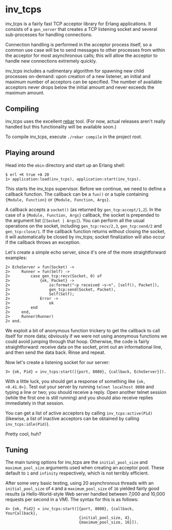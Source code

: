 inv_tcps
========

inv_tcps is a fairly fast TCP acceptor library for Erlang applications. It
consists of a `gen_server` that creates a TCP listening socket and several
sub-processes for handling connections.

Connection handling is performed in the acceptor process itself, so a common use
case will be to send messages to other processes from within the acceptor for
most asynchronous calls; this will allow the acceptor to handle new connections
extremely quickly.

inv_tcps includes a rudimentary algorithm for spawning new child processes
on-demand: upon creation of a new listener, an initial and maximum number of
acceptors can be specified. The number of available acceptors never drops below
the initial amount and never exceeds the maximum amount.

Compiling
---------

inv_tcps uses the excellent [rebar](http://hg.basho.com/rebar/) tool. (For now,
actual releases aren't really handled but this functionality will be available
soon.)

To compile inv_tcps, execute `./rebar compile` in the project root.

Playing around
--------------

Head into the `ebin` directory and start up an Erlang shell:

    $ erl +K true +A 20
    1> application:load(inv_tcps), application:start(inv_tcps).

This starts the inv_tcps supervisor. Before we continue, we need to define a
callback function. The callback can be a `fun()` or a tuple containing
`{Module, Function}` or `{Module, Function, Args}`.

A callback accepts a `socket()` (as returned by `gen_tcp:accept/1,2`). In the
case of a `{Module, Function, Args}` callback, the socket is prepended to the
argument list (`[Socket | Args]`). You can perform all the usual operations on
the socket, including `gen_tcp:recv/2,3`, `gen_tcp:send/2` and
`gen_tcp:close/1`. If the callback function returns without closing the socket,
it will automatically be closed by inv_tcps; socket finalization will also occur
if the callback throws an exception.

Let's create a simple echo server, since it's one of the more straightforward
examples:

    2> EchoServer = fun(Socket) ->
    2>     Runner = fun(Self) ->
    2>         case gen_tcp:recv(Socket, 0) of
    2>             {ok, Packet} ->
    2>                 io:format("~p received ~s~n", [self(), Packet]),
    2>                 gen_tcp:send(Socket, Packet),
    2>                 Self(Self);
    2>             Error ->
    2>                 ok
    2>         end
    2>     end,
    2>     Runner(Runner)
    2> end.

We exploit a bit of anonymous function trickery to get the callback to call
itself for more data; obviously if we were not using anonymous functions we
could avoid jumping through that hoop. Otherwise, the code is fairly
straightforward: receive data on the socket, print out an informational line,
and then send the data back. Rinse and repeat.

Now let's create a listening socket for our server:

    3> {ok, Pid} = inv_tcps:start([{port, 8080}, {callback, EchoServer}]).

With a little luck, you should get a response of something like
`{ok, <0.41.0>}`. Test out your server by running `telnet localhost 8080` and
typing a line or two; you should receive a reply. Open another telnet session
(while the first one is still running) and you should also receive replies
immediately in that session.

You can get a list of active acceptors by calling `inv_tcps:active(Pid)`
(likewise, a list of inactive acceptors can be obtained by calling
`inv_tcps:idle(Pid)`).

Pretty cool, huh?

Tuning
------

The main tuning options for inv_tcps are the `initial_pool_size` and
`maximum_pool_size` arguments used when creating an acceptor pool. These default
to `1` and `infinity` respectively, which is not terribly efficient.

After some very basic testing, using 20 asynchronous threads with an
`initial_pool_size` of `4` and a `maximum_pool_size` of `16` yielded fairly good
results (a Hello-World-style Web server handled between 7,000 and 10,000
requests per second in a VM). The syntax for this is as follows:

    4> {ok, Pid2} = inv_tcps:start([{port, 8080}, {callback, YourCallback},
                                    {initial_pool_size, 4},
                                    {maximum_pool_size, 16}]).

